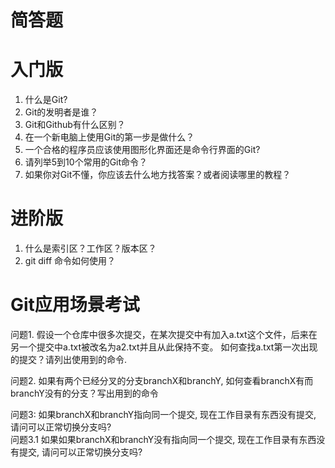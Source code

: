 # 简答题

# 入门版
1. 什么是Git?
2. Git的发明者是谁？
3. Git和Github有什么区别？
4. 在一个新电脑上使用Git的第一步是做什么？
5. 一个合格的程序员应该使用图形化界面还是命令行界面的Git?
6. 请列举5到10个常用的Git命令？
7. 如果你对Git不懂，你应该去什么地方找答案？或者阅读哪里的教程？



# 进阶版

1. 什么是索引区？工作区？版本区？
2. git diff 命令如何使用？

# Git应用场景考试

问题1. 假设一个仓库中很多次提交，在某次提交中有加入a.txt这个文件，后来在另一个提交中a.txt被改名为a2.txt并且从此保持不变。  如何查找a.txt第一次出现的提交？请列出使用到的命令.   

问题2. 如果有两个已经分叉的分支branchX和branchY, 如何查看branchX有而branchY没有的分支？写出用到的命令

问题3: 如果branchX和branchY指向同一个提交, 现在工作目录有东西没有提交, 请问可以正常切换分支吗?  
问题3.1 如果如果branchX和branchY没有指向同一个提交, 现在工作目录有东西没有提交, 请问可以正常切换分支吗?

  



